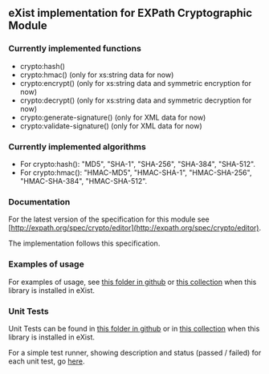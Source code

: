 ## eXist implementation for EXPath Cryptographic Module

### Currently implemented functions

*   crypto:hash()
*   crypto:hmac() (only for xs:string data for now)
*   crypto:encrypt() (only for xs:string data and symmetric encryption for now)
*   crypto:decrypt() (only for xs:string data and symmetric decryption for now)
*   crypto:generate-signature() (only for XML data for now)
*   crypto:validate-signature() (only for XML data for now)

### Currently implemented algorithms

*   For crypto:hash(): "MD5", "SHA-1", "SHA-256", "SHA-384", "SHA-512".
*   For crypto:hmac(): "HMAC-MD5", "HMAC-SHA-1", "HMAC-SHA-256", "HMAC-SHA-384", "HMAC-SHA-512".

### Documentation

For the latest version of the specification for this module see [http://expath.org/spec/crypto/editor](http://expath.org/spec/crypto/editor).

The implementation follows this specification.

### Examples of usage

For examples of usage, see [this folder in github](src/test/java/org/expath/exist/crypto/xquery/) or [this collection](/apps/expath-crypto/tests/unit-tests) when this library is installed in eXist.

### Unit Tests

Unit Tests can be found in [this folder in github](src/test/java/org/expath/exist/crypto/xquery/) or in [this collection](/apps/expath-crypto/tests/unit-tests) when this library is installed in eXist.

For a simple test runner, showing description and status (passed / failed) for each unit test, go [here](tests/test-plan.xq).
